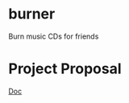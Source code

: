 # burner
Burn music CDs for friends

# Project Proposal

[Doc](https://docs.google.com/document/d/1aCAlQj7m1srfkB_blZmSJG6M9FIPIvW6zRUoUK_VLNI/edit?usp=sharing)